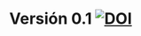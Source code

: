 # Versión 0.1 [![DOI](https://zenodo.org/badge/69736722.svg)](https://zenodo.org/badge/latestdoi/69736722)
